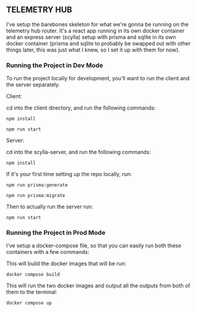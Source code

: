 ## TELEMETRY HUB

I've setup the barebones skeleton for what we're gonna be running on the telemetry hub router. It's a react app running in its own docker container and an express server (scylla) setup with prisma and sqlite in its own docker container (prisma and sqlite to probably be swapped out with other things later, this was just what I knew, so I set it up with them for now).

### Running the Project in Dev Mode

To run the project locally for development, you'll want to run the client and the server separately.

Client:

cd into the client directory, and run the following commands:

`npm install`

`npm run start`

Server:

cd into the scylla-server, and run the following commands:

`npm install`

If it's your first time setting up the repo locally, run:

`npm run prisma:generate`

`npm run prisma:migrate`

Then to actually run the server run:

`npm run start`

### Running the Project in Prod Mode

I've setup a docker-compose file, so that you can easily run both these containers with a few commands:

This will build the docker images that will be run:

`docker compose build`

This will run the two docker images and output all the outputs from both of them to the terminal:

`docker compose up`
